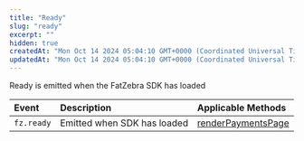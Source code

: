 ```yaml
---
title: "Ready"
slug: "ready"
excerpt: ""
hidden: true
createdAt: "Mon Oct 14 2024 05:04:10 GMT+0000 (Coordinated Universal Time)"
updatedAt: "Mon Oct 14 2024 05:04:10 GMT+0000 (Coordinated Universal Time)"
---
```

Ready is emitted when the FatZebra SDK has loaded

| Event      | Description                 | Applicable Methods                           |
| :--------- | :-------------------------- | :------------------------------------------- |
| `fz.ready` | Emitted when SDK has loaded | [renderPaymentsPage](doc:renderpaymentspage) |

